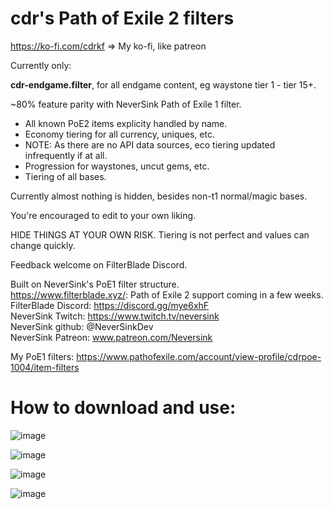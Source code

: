 # cdr's Path of Exile 2 filters

https://ko-fi.com/cdrkf => My ko-fi, like patreon

Currently only: 

**cdr-endgame.filter**, for all endgame content, eg waystone tier 1 - tier 15+.

~80% feature parity with NeverSink Path of Exile 1 filter.
- All known PoE2 items explicity handled by name.
- Economy tiering for all currency, uniques, etc.
-   NOTE: As there are no API data sources, eco tiering updated infrequently if at all.
- Progression for waystones, uncut gems, etc.
- Tiering of all bases.

Currently almost nothing is hidden, besides non-t1 normal/magic bases.

You're encouraged to edit to your own liking.

HIDE THINGS AT YOUR OWN RISK. Tiering is not perfect and values can change quickly.

Feedback welcome on FilterBlade Discord.

Built on NeverSink's PoE1 filter structure.  
https://www.filterblade.xyz/: Path of Exile 2 support coming in a few weeks.  
FilterBlade Discord: https://discord.gg/mye6xhF  
NeverSink Twitch:    https://www.twitch.tv/neversink  
NeverSink github:    @NeverSinkDev  
NeverSink Patreon:  www.patreon.com/Neversink  

My PoE1 filters: https://www.pathofexile.com/account/view-profile/cdrpoe-1004/item-filters

# How to download and use:

![image](https://github.com/user-attachments/assets/2fc2cba9-ad0a-455c-a690-7a778ec44f32)

![image](https://github.com/user-attachments/assets/5087613d-b066-4174-91d7-cbd066822eb4)

![image](https://github.com/user-attachments/assets/0fed0bbb-87cd-4bec-b802-7a32a7453ba4)

![image](https://github.com/user-attachments/assets/2a2c8ce9-d4e6-4d52-90ff-be0fad4af50e)
